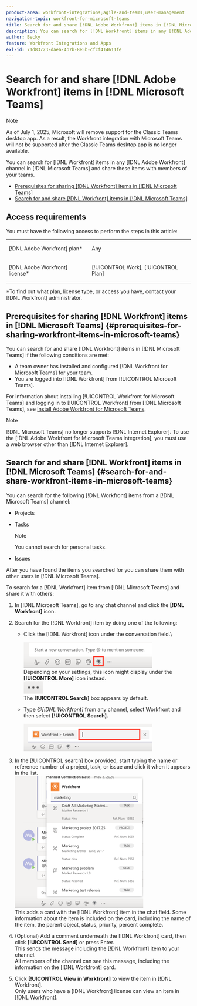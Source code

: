 ```yaml
---
product-area: workfront-integrations;agile-and-teams;user-management
navigation-topic: workfront-for-microsoft-teams
title: Search for and share [!DNL Adobe Workfront] items in [!DNL Microsoft Teams]
description: You can search for [!DNL Workfront] items in any [!DNL Adobe WorkfrontWorkfront] channel in [!DNL Microsoft Teams] and share these items with members of your teams.
author: Becky
feature: Workfront Integrations and Apps
exl-id: 71d83723-daea-4b7b-8e5b-cfcf414611fe
---
```

# Search for and share [!DNL Adobe Workfront] items in [!DNL Microsoft Teams]

>[!NOTE]
>
>As of July 1, 2025, Microsoft will remove support for the Classic Teams desktop app. As a result, the Workfront integration with Microsoft Teams will not be supported after the Classic Teams desktop app is no longer available.

You can search for [!DNL Workfront] items in any [!DNL Adobe Workfront] channel in [!DNL Microsoft Teams] and share these items with members of your teams. 

* [Prerequisites for sharing [!DNL Workfront] items in [!DNL Microsoft Teams]](#prerequisites-for-sharing-workfront-items-in-microsoft-teams-prerequisites-for-sharing-workfront-items-in-microsoft-teams)
* [Search for and share [!DNL Workfront] items in [!DNL Microsoft Teams]](#search-for-and-share-adobe-workfront-items-in-microsoft-teams)

## Access requirements

You must have the following access to perform the steps in this article:

<table style="table-layout:auto"> 
 <col> 
 <col> 
 <tbody> 
  <tr> 
   <td role="rowheader">[!DNL Adobe Workfront] plan*</td> 
   <td> <p>Any</p> </td> 
  </tr> 
  <tr> 
   <td role="rowheader">[!DNL Adobe Workfront] license*</td> 
   <td> <p>[!UICONTROL Work], [!UICONTROL Plan]</p> </td> 
  </tr> 
 </tbody> 
</table>

&#42;To find out what plan, license type, or access you have, contact your [!DNL Workfront] administrator.

## Prerequisites for sharing [!DNL Workfront] items in [!DNL Microsoft Teams] {#prerequisites-for-sharing-workfront-items-in-microsoft-teams}

You can search for and share [!DNL Workfront] items in [!DNL Microsoft Teams] if the following conditions are met:

* A team owner has installed and configured [!DNL Workfront for Microsoft Teams] for your team.
* You are logged into [!DNL Workfront] from [!UICONTROL Microsoft Teams].

For information about installing [!UICONTROL Workfront for Microsoft Teams] and logging in to [!UICONTROL Workfront] from [!DNL Microsoft Teams], see [Install Adobe Workfront for Microsoft Teams](../../workfront-integrations-and-apps/using-workfront-with-microsoft-teams/install-workfront-ms-teams.md).

>[!NOTE]
>
>[!DNL Microsoft Teams] no longer supports [!DNL Internet Explorer]. To use the [!DNL Adobe Workfront for Microsoft Teams integration], you must use a web browser other than [!DNL Internet Explorer].


## Search for and share [!DNL Workfront] items in [!DNL Microsoft Teams] {#search-for-and-share-workfront-items-in-microsoft-teams}

You can search for the following [!DNL Workfront] items from a [!DNL Microsoft Teams] channel:

* Projects
* Tasks

   >[!NOTE]
   >
   >You cannot search for personal tasks. 

* Issues

After you have found the items you searched for you can share them with other users in [!DNL Microsoft Teams]. 

To search for a [!DNL Workfront] item from [!DNL Microsoft Teams] and share it with others:

1. In [!DNL Microsoft Teams], go to any chat channel and click the **[!DNL Workfront]** icon.
1. Search for the [!DNL Workfront] item by doing one of the following:

   * Click the [!DNL Workfront] icon under the conversation field.\

      ![ms_teams_workfront_pinned_icon_highlight.png](assets/ms-teams-workfront-pinned-icon-highlight-350x69.png)\
      Depending on your settings, this icon might display under the **[!UICONTROL More]** icon instead.\
      ![more_icon.png](assets/more-icon-52x34.png)\
      The **[!UICONTROL Search]** box appears by default.

   * Type *@[!DNL Workfront]* from any channel, select Workfront and then select **[!UICONTROL Search].**

      ![ms_teams_search_from_command.png](assets/ms-teams-search-from-command-350x74.png)

1. In the [!UICONTROL search] box provided, start typing the name or reference number of a project, task, or issue and click it when it appears in the list.\
   ![ms_teams_searching_for_items.png](assets/ms-teams-searching-for-items-350x359.png)\
   This adds a card with the [!DNL Workfront] item in the chat field. Some information about the item is included on the card, including the name of the item, the parent object, status, priority, percent complete.

1. (Optional) Add a comment underneath the [!DNL Workfront] card, then click **[!UICONTROL Send]** or press Enter.\
   This sends the message including the [!DNL Workfront] item to your channel.\
   All members of the channel can see this message, including the information on the [!DNL Workfront] card.

1. Click **[!UICONTROL View in Workfront]** to view the item in [!DNL Workfront].\
   Only users who have a [!DNL Workfront] license can view an item in [!DNL Workfront]. 
